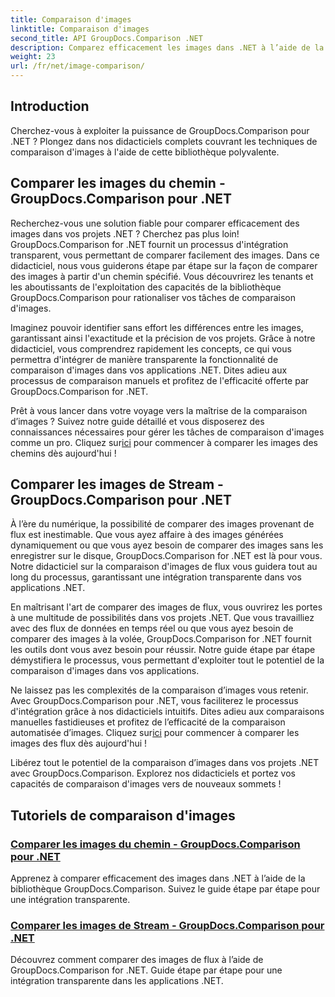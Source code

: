 ```yaml
---
title: Comparaison d'images
linktitle: Comparaison d'images
second_title: API GroupDocs.Comparison .NET
description: Comparez efficacement les images dans .NET à l’aide de la bibliothèque GroupDocs.Comparison. Didacticiels pas à pas pour une intégration transparente à partir d'un chemin ou d'un flux.
weight: 23
url: /fr/net/image-comparison/
---
```


## Introduction

Cherchez-vous à exploiter la puissance de GroupDocs.Comparison pour .NET ? Plongez dans nos didacticiels complets couvrant les techniques de comparaison d'images à l'aide de cette bibliothèque polyvalente.

## Comparer les images du chemin - GroupDocs.Comparison pour .NET

Recherchez-vous une solution fiable pour comparer efficacement des images dans vos projets .NET ? Cherchez pas plus loin! GroupDocs.Comparison for .NET fournit un processus d'intégration transparent, vous permettant de comparer facilement des images. Dans ce didacticiel, nous vous guiderons étape par étape sur la façon de comparer des images à partir d'un chemin spécifié. Vous découvrirez les tenants et les aboutissants de l'exploitation des capacités de la bibliothèque GroupDocs.Comparison pour rationaliser vos tâches de comparaison d'images.

Imaginez pouvoir identifier sans effort les différences entre les images, garantissant ainsi l'exactitude et la précision de vos projets. Grâce à notre didacticiel, vous comprendrez rapidement les concepts, ce qui vous permettra d'intégrer de manière transparente la fonctionnalité de comparaison d'images dans vos applications .NET. Dites adieu aux processus de comparaison manuels et profitez de l'efficacité offerte par GroupDocs.Comparison for .NET.

 Prêt à vous lancer dans votre voyage vers la maîtrise de la comparaison d’images ? Suivez notre guide détaillé et vous disposerez des connaissances nécessaires pour gérer les tâches de comparaison d'images comme un pro. Cliquez sur[ici](./compare-images-from-path/) pour commencer à comparer les images des chemins dès aujourd'hui !

## Comparer les images de Stream - GroupDocs.Comparison pour .NET

À l’ère du numérique, la possibilité de comparer des images provenant de flux est inestimable. Que vous ayez affaire à des images générées dynamiquement ou que vous ayez besoin de comparer des images sans les enregistrer sur le disque, GroupDocs.Comparison for .NET est là pour vous. Notre didacticiel sur la comparaison d'images de flux vous guidera tout au long du processus, garantissant une intégration transparente dans vos applications .NET.

En maîtrisant l'art de comparer des images de flux, vous ouvrirez les portes à une multitude de possibilités dans vos projets .NET. Que vous travailliez avec des flux de données en temps réel ou que vous ayez besoin de comparer des images à la volée, GroupDocs.Comparison for .NET fournit les outils dont vous avez besoin pour réussir. Notre guide étape par étape démystifiera le processus, vous permettant d'exploiter tout le potentiel de la comparaison d'images dans vos applications.

Ne laissez pas les complexités de la comparaison d’images vous retenir. Avec GroupDocs.Comparison pour .NET, vous faciliterez le processus d'intégration grâce à nos didacticiels intuitifs. Dites adieu aux comparaisons manuelles fastidieuses et profitez de l’efficacité de la comparaison automatisée d’images. Cliquez sur[ici](./compare-images-from-stream/) pour commencer à comparer les images des flux dès aujourd'hui !

Libérez tout le potentiel de la comparaison d’images dans vos projets .NET avec GroupDocs.Comparison. Explorez nos didacticiels et portez vos capacités de comparaison d'images vers de nouveaux sommets !
## Tutoriels de comparaison d'images
### [Comparer les images du chemin - GroupDocs.Comparison pour .NET](./compare-images-from-path/)
Apprenez à comparer efficacement des images dans .NET à l’aide de la bibliothèque GroupDocs.Comparison. Suivez le guide étape par étape pour une intégration transparente.
### [Comparer les images de Stream - GroupDocs.Comparison pour .NET](./compare-images-from-stream/)
Découvrez comment comparer des images de flux à l’aide de GroupDocs.Comparison for .NET. Guide étape par étape pour une intégration transparente dans les applications .NET.